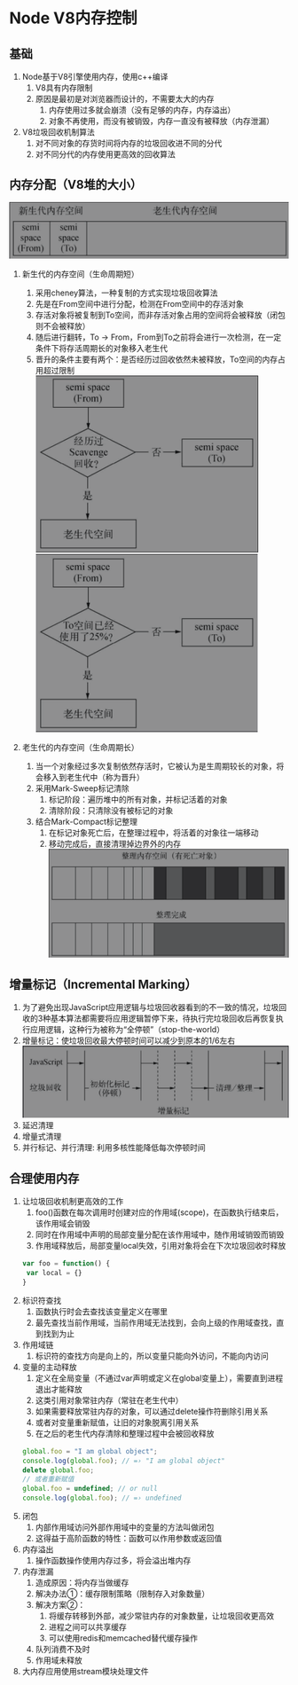 
# Node V8内存控制

## 基础

1. Node基于V8引擎使用内存，使用c++编译
   1. V8具有内存限制
   2. 原因是最初是对浏览器而设计的，不需要太大的内存
      1. 内存使用过多就会崩溃（没有足够的内存，内存溢出）
      2. 对象不再使用，而没有被销毁，内存一直没有被释放（内存泄漏）
2. V8垃圾回收机制算法
   1. 对不同对象的存货时间将内存的垃圾回收进不同的分代
   2. 对不同分代的内存使用更高效的回收算法

## 内存分配（V8堆的大小）
![o.png](./assets/v8_new.png)
1. 新生代的内存空间（生命周期短）
   1. 采用cheney算法，一种复制的方式实现垃圾回收算法
   2. 先是在From空间中进行分配，检测在From空间中的存活对象
   3. 存活对象将被复制到To空间，而非存活对象占用的空间将会被释放（闭包则不会被释放）
   4. 随后进行翻转，To -> From，From到To之前将会进行一次检测，在一定条件下将存活周期长的对象移入老生代
   5. 晋升的条件主要有两个：是否经历过回收依然未被释放，To空间的内存占用超过限制
    ![o.png](./assets/v8_new_one.png)
    ![o.png](./assets/v8_new_two.png)

2. 老生代的内存空间（生命周期长）
   1. 当一个对象经过多次复制依然存活时，它被认为是生周期较长的对象，将会移入到老生代中（称为晋升）
   2. 采用Mark-Sweep标记清除
      1. 标记阶段：遍历堆中的所有对象，并标记活着的对象
      2. 清除阶段：只清除没有被标记的对象
   3. 结合Mark-Compact标记整理
      1. 在标记对象死亡后，在整理过程中，将活着的对象往一端移动
      2. 移动完成后，直接清理掉边界外的内存
    ![o.png](./assets/v8_old_one.png)

## 增量标记（Incremental Marking）
1. 为了避免出现JavaScript应用逻辑与垃圾回收器看到的不一致的情况，垃圾回收的3种基本算法都需要将应用逻辑暂停下来，待执行完垃圾回收后再恢复执行应用逻辑，这种行为被称为“全停顿”（stop-the-world）
2. 增量标记：使垃圾回收最大停顿时间可以减少到原本的1/6左右
![o.png](./assets/v8_incremental_marking.png)
3. 延迟清理
4. 增量式清理
5. 并行标记、并行清理: 利用多核性能降低每次停顿时间

## 合理使用内存

1. 让垃圾回收机制更高效的工作
   1. foo()函数在每次调用时创建对应的作用域(scope)，在函数执行结束后，该作用域会销毁
   2. 同时在作用域中声明的局部变量分配在该作用域中，随作用域销毁而销毁
   3. 作用域释放后，局部变量local失效，引用对象将会在下次垃圾回收时释放
   ```js
   var foo = function() {
    var local = {}
   }
   ```
2. 标识符查找
   1. 函数执行时会去查找该变量定义在哪里
   2. 最先查找当前作用域，当前作用域无法找到，会向上级的作用域查找，直到找到为止
3. 作用域链
   1. 标识符的查找方向是向上的，所以变量只能向外访问，不能向内访问
4. 变量的主动释放
   1. 定义在全局变量（不通过var声明或定义在global变量上），需要直到进程退出才能释放
   2. 这类引用对象常驻内存（常驻在老生代中）
   3. 如果需要释放常驻内存的对象，可以通过delete操作符删除引用关系
   4. 或者对变量重新赋值，让旧的对象脱离引用关系
   5. 在之后的老生代内存清除和整理过程中会被回收释放
   ```js
   global.foo = "I am global object";
   console.log(global.foo); // =› "I am global object" 
   delete global.foo;
   // 或者重新赋值
   global.foo = undefined; // or null
   console.log(global.foo); // =› undefined
   ```
5. 闭包
   1. 内部作用域访问外部作用域中的变量的方法叫做闭包
   2. 这得益于高阶函数的特性：函数可以作用参数或返回值
6. 内存溢出
   1. 操作函数操作使用内存过多，将会溢出堆内存
7. 内存泄漏
   1. 造成原因：将内存当做缓存
   2. 解决办法①：缓存限制策略（限制存入对象数量）
   3. 解决方案②：
      1. 将缓存转移到外部，减少常驻内存的对象数量，让垃圾回收更高效
      2. 进程之间可以共享缓存
      3. 可以使用redis和memcached替代缓存操作
   4. 队列消费不及时
   5. 作用域未释放
8. 大内存应用使用stream模块处理文件